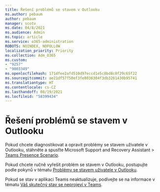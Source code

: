 ```yaml
---
title: Řešení problémů se stavem v Outlooku
ms.author: pebaum
author: pebaum
manager: scotv
ms.date: 04/8/2021
ms.audience: Admin
ms.topic: article
ms.service: o365-administration
ROBOTS: NOINDEX, NOFOLLOW
localization_priority: Priority
ms.collection: Adm_O365
ms.custom:
- "9257"
- "9003349"
ms.openlocfilehash: 171dfee2afd510d97eccd1e5c8bd8c0f29c65f22
ms.sourcegitcommit: ae21df57f58ef3fe8036304f3db3261430b95741
ms.translationtype: HT
ms.contentlocale: cs-CZ
ms.lasthandoff: 08/19/2021
ms.locfileid: "58399434"
---
```

# <a name="troubleshoot-presence-issues-in-outlook"></a>Řešení problémů se stavem v Outlooku

Pokud chcete diagnostikovat a opravit problémy se stavem uživatele v Outlooku, stáhněte a spusťte Microsoft Support and Recovery Assistant > [Teams Presence Scenario](https://aka.ms/SaRA-TeamsPresenceScenario).

Pokud chcete ručně vyřešit problém se stavem v Outlooku, postupujte podle pokynů v tématu [Problémy se stavem uživatele v Outlooku](https://docs.microsoft.com/microsoftteams/troubleshoot/teams-im-presence/issues-with-presence-in-outlook).

Pokud se stav v aplikaci Teams neaktualizuje, podívejte se na informace v tématu [Váš skutečný stav se neprojeví v Teams](https://docs.microsoft.com/microsoftteams/troubleshoot/teams-im-presence/presence-not-show-actual-status).
